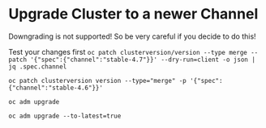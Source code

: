 # Upgrade Cluster to a newer Channel #

Downgrading is not supported! So be very careful if you decide to do this!

Test your changes first
`oc patch clusterversion/version --type merge --patch '{"spec":{"channel":"stable-4.7"}}' --dry-run=client -o json | jq .spec.channel`

```
oc patch clusterversion version --type="merge" -p '{"spec":{"channel":"stable-4.6"}}'

oc adm upgrade

oc adm upgrade --to-latest=true
```
